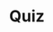 ---
title: "Quiz"
passing_percentage: 70
type: "test"
questions:
  - id: "q1"
    text: "What does Dapr stand for?"
    type: "single-answer"
    marks: 2
    options:
      - id: "a"
        text: "Distributed Application Runtime"
        is_correct: true
      - id: "b"
        text: "Distributed API Runtime"
      - id: "c"
        text: "Dynamic Application Runtime"
      - id: "d"
        text: "Distributed Application Platform"
  - id: "q2"
    text: "Which capabilities does Dapr provide through its sidecar architecture?"
    type: "multiple-answers"
    marks: 2
    options:
      - id: "a"
        text: "Service invocation"
        is_correct: true
      - id: "b"
        text: "State management"
        is_correct: true
      - id: "c"
        text: "Database administration"
      - id: "d"
        text: "Load balancing"
  - id: "q3"
    text: "Which container orchestration platform does Dapr integrate with?"
    type: "short_answer" 
    marks: 2
    correct_answer: "Kubernetes" 
---